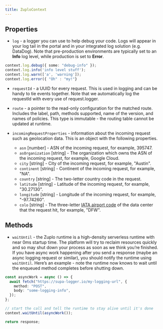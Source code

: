 ```yaml
---
title: ZuploContext
---
```


## Properties

- `log` - a logger you can use to help debug your code. Logs will appear in your
  log tail in the portal and in your integrated log solution (e.g. DataDog).
  Note that pre-production environments are typically set to an **Info** log
  level, while production is set to **Error**.

```ts
context.log.debug({ some: "debug-info" });
context.log.info('info level stuff');
context.log.warn(['a', 'warning']);
context.log.error({ "Oh" : "my!"}
```

- `requestId` - a UUID for every request. This is used in logging and can be
  handy to tie events together. Note that we automatically log the requestId
  with every use of request.logger.
- `route` - a pointer to the read-only configuration for the matched route.
  Includes the label, path, methods supported, name of the version, and names of
  policies. This type is immutable - the routing table cannot be updated at
  runtime.

- `incomingRequestProperties` - information about the incoming request such as geolocation data. This is an object with the following properties.

  - `asn` [number] - ASN of the incoming request, for example, 395747.
  - `asOrganization` [string] - The organization which owns the ASN of the incoming request, for example, Google Cloud.
  - `city` [string] - City of the incoming request, for example, "Austin".
  - `continent` [string] - Continent of the incoming request, for example, "NA".
  - `country` [string] - The two-letter country code in the request.
  - `latitude` [string] - Latitude of the incoming request, for example, "30.27130".
  - `longitude` [string] - Longitude of the incoming request, for example, "-97.74260".
  - `colo` [string] - The three-letter [IATA airport code](https://en.wikipedia.org/wiki/IATA_airport_code) of the data center that the request hit, for example, "DFW".

## Methods

- `waitUntil` - the Zuplo runtime is a high-density serverless runtime with near
  0ms startup time. The platform will try to reclaim resources quickly and so
  may shut down your process as soon as we think you’re finished. If you have
  async work happening after you send a response (maybe an async logging request
  or similar), you should notify the runtime using `waitUntil`. Here’s an
  example - note the runtime now knows to wait until the enqueued method
  completes before shutting down.

```ts
const asyncWork = async () => {
  await fetch("https://supa-logger.io/my-logging-url", {
    method: "POST",
    body: "some-logging-info",
  });
};

// start the call and tell the runtime to stay alive until it's done
context.waitUntil(asyncWork());

return response;
```
